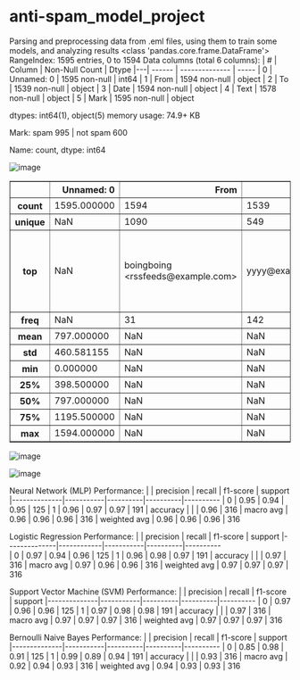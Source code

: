 # anti-spam_model_project
Parsing and preprocessing data from .eml files, using them to train some models, and analyzing results
<class 'pandas.core.frame.DataFrame'>
RangeIndex: 1595 entries, 0 to 1594
Data columns (total 6 columns):
| # |  Column     | Non-Null Count | Dtype 
|---|  ------     | -------------- | ----- 
| 0 |  Unnamed: 0 | 1595 non-null  | int64 
| 1 |  From       | 1594 non-null  | object
| 2 |  To         | 1539 non-null  | object
| 3 |  Date       | 1594 non-null  | object
| 4 |  Text       | 1578 non-null  | object
| 5 |  Mark       | 1595 non-null  | object

dtypes: int64(1), object(5)
memory usage: 74.9+ KB

Mark:
spam        995 |
not spam    600

Name: count, dtype: int64

![image](https://github.com/user-attachments/assets/3f2e18d1-90bd-481d-a5ec-c24d35f14e26)

<div>
<table border="1" class="dataframe">
  <thead>
    <tr style="text-align: right;">
      <th></th>
      <th>Unnamed: 0</th>
      <th>From</th>
      <th>To</th>
      <th>Date</th>
      <th>Text</th>
      <th>Mark</th>
    </tr>
  </thead>
  <tbody>
    <tr>
      <th>count</th>
      <td>1595.000000</td>
      <td>1594</td>
      <td>1539</td>
      <td>1594</td>
      <td>1578</td>
      <td>1595</td>
    </tr>
    <tr>
      <th>unique</th>
      <td>NaN</td>
      <td>1090</td>
      <td>549</td>
      <td>1546</td>
      <td>1451</td>
      <td>2</td>
    </tr>
    <tr>
      <th>top</th>
      <td>NaN</td>
      <td>boingboing &lt;rssfeeds@example.com&gt;</td>
      <td>yyyy@example.com</td>
      <td>Fri, 29 Mar 2002 05:01:01 +0000</td>
      <td>dear paypal member account randomly flagged sy...</td>
      <td>spam</td>
    </tr>
    <tr>
      <th>freq</th>
      <td>NaN</td>
      <td>31</td>
      <td>142</td>
      <td>4</td>
      <td>8</td>
      <td>995</td>
    </tr>
    <tr>
      <th>mean</th>
      <td>797.000000</td>
      <td>NaN</td>
      <td>NaN</td>
      <td>NaN</td>
      <td>NaN</td>
      <td>NaN</td>
    </tr>
    <tr>
      <th>std</th>
      <td>460.581155</td>
      <td>NaN</td>
      <td>NaN</td>
      <td>NaN</td>
      <td>NaN</td>
      <td>NaN</td>
    </tr>
    <tr>
      <th>min</th>
      <td>0.000000</td>
      <td>NaN</td>
      <td>NaN</td>
      <td>NaN</td>
      <td>NaN</td>
      <td>NaN</td>
    </tr>
    <tr>
      <th>25%</th>
      <td>398.500000</td>
      <td>NaN</td>
      <td>NaN</td>
      <td>NaN</td>
      <td>NaN</td>
      <td>NaN</td>
    </tr>
    <tr>
      <th>50%</th>
      <td>797.000000</td>
      <td>NaN</td>
      <td>NaN</td>
      <td>NaN</td>
      <td>NaN</td>
      <td>NaN</td>
    </tr>
    <tr>
      <th>75%</th>
      <td>1195.500000</td>
      <td>NaN</td>
      <td>NaN</td>
      <td>NaN</td>
      <td>NaN</td>
      <td>NaN</td>
    </tr>
    <tr>
      <th>max</th>
      <td>1594.000000</td>
      <td>NaN</td>
      <td>NaN</td>
      <td>NaN</td>
      <td>NaN</td>
      <td>NaN</td>
    </tr>
  </tbody>
</table>
</div>

![image](https://github.com/user-attachments/assets/251eefb3-f096-4cfb-a87b-05afc8ca4c7c)

![image](https://github.com/user-attachments/assets/ce0e6777-3adf-4117-8247-282ad3203ee0)

Neural Network (MLP) Performance:
|              | precision |   recall | f1-score |  support
|--------------|-----------|----------|----------|----------
|            0 |      0.95 |     0.94 |     0.95 |      125
|            1 |      0.96 |     0.97 |     0.97 |      191
|     accuracy |           |          |     0.96 |      316
|    macro avg |      0.96 |     0.96 |     0.96 |      316
| weighted avg |      0.96 |     0.96 |     0.96 |      316

Logistic Regression Performance:
|              |  precision |    recall | f1-score |  support
|--------------|------------|-----------|----------|----------              
|            0 |       0.97 |      0.94 |     0.96 |      125
|            1 |       0.96 |      0.98 |     0.97 |      191
|     accuracy |            |           |     0.97 |      316
|    macro avg |       0.97 |      0.96 |     0.96 |      316
| weighted avg |       0.97 |      0.97 |     0.97 |      316

Support Vector Machine (SVM) Performance:
|              | precision |   recall | f1-score |  support
|--------------|-----------|----------|----------|----------
|            0 |      0.97 |     0.96 |     0.96 |      125
|            1 |      0.97 |     0.98 |     0.98 |      191
|     accuracy |           |          |     0.97 |      316
|    macro avg |      0.97 |     0.97 |     0.97 |      316
| weighted avg |      0.97 |     0.97 |     0.97 |      316

Bernoulli Naive Bayes Performance:
|              | precision |   recall | f1-score |  support
|--------------|-----------|----------|----------|----------
|            0 |      0.85 |     0.98 |     0.91 |      125
|            1 |      0.99 |     0.89 |     0.94 |      191
|     accuracy |           |          |     0.93 |      316
|    macro avg |      0.92 |     0.94 |     0.93 |      316
| weighted avg |      0.94 |     0.93 |     0.93 |      316



